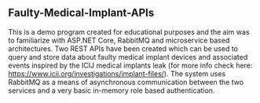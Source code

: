## Faulty-Medical-Implant-APIs
This is a demo program created for educational purposes and the aim was to familiarize with ASP.NET Core, RabbitMQ and microservice based architectures. Two REST APIs have been created which can be used to query and store data about faulty medical implant devices and associated events inspired by the ICIJ medical implants leak (for more info check here: https://www.icij.org/investigations/implant-files/). The system uses RabbitMQ as a means of asynchronous communication between the two services and a very basic in-memory role based authentication.
